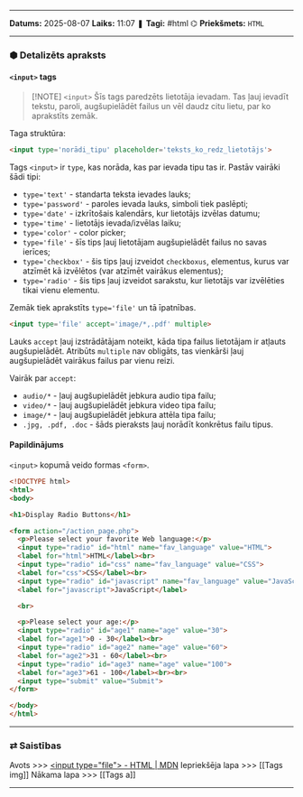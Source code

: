 ___

**Datums:** 2025-08-07
**Laiks:** 11:07
❚ **Tagi:** #html
⌬ **Priekšmets:**  `HTML`

---
### ⬢ Detalizēts apraksts
#### `<input>` tags

> [!NOTE] `<input>`
> Šīs tags paredzēts lietotāja ievadam. Tas ļauj ievadīt tekstu, paroli, augšupielādēt failus un vēl daudz citu lietu, par ko aprakstīts zemāk.

Taga struktūra:

```html
<input type='norādi_tipu' placeholder='teksts_ko_redz_lietotājs'>
```

Tags `<input>` ir `type`, kas norāda, kas par ievada tipu tas ir. Pastāv vairāki šādi tipi:

- `type='text'` - standarta teksta ievades lauks;
- `type='password'` - paroles ievada lauks, simboli tiek paslēpti;
- `type='date'` - izkrītošais kalendārs, kur lietotājs izvēlas datumu;
- `type='time'` - lietotājs ievada/izvēlas laiku;
- `type='color'` - color picker;
- `type='file'` - šīs tips ļauj lietotājam augšupielādēt failus no savas ierīces;
- `type='checkbox'` - šis tips ļauj izveidot `checkboxus`, elementus, kurus var atzīmēt kā izvēlētos (var atzīmēt vairākus elementus);
- `type='radio'` - šis tips ļauj izveidot sarakstu, kur lietotājs var izvēlēties tikai vienu elementu.

Zemāk tiek aprakstīts `type='file'` un tā īpatnības.

```html
<input type='file' accept='image/*,.pdf' multiple>
```

Lauks `accept` ļauj izstrādātājam noteikt, kāda tipa failus lietotājam ir atļauts augšupielādēt. Atribūts `multiple` nav obligāts, tas vienkārši ļauj augšupielādēt vairākus failus par vienu reizi.

Vairāk par `accept`:

- `audio/*` - ļauj augšupielādēt jebkura audio tipa failu;
- `video/*` - ļauj augšupielādēt jebkura video tipa failu;
- `image/*` - ļauj augšupielādēt jebkura attēla tipa failu;
- `.jpg, .pdf, .doc` - šāds pieraksts ļauj norādīt konkrētus failu tipus.

#### Papildinājums

`<input>` kopumā veido formas `<form>`.

```html
<!DOCTYPE html>
<html>
<body>

<h1>Display Radio Buttons</h1>

<form action="/action_page.php">
  <p>Please select your favorite Web language:</p>
  <input type="radio" id="html" name="fav_language" value="HTML">
  <label for="html">HTML</label><br>
  <input type="radio" id="css" name="fav_language" value="CSS">
  <label for="css">CSS</label><br>
  <input type="radio" id="javascript" name="fav_language" value="JavaScript">
  <label for="javascript">JavaScript</label>

  <br>  

  <p>Please select your age:</p>
  <input type="radio" id="age1" name="age" value="30">
  <label for="age1">0 - 30</label><br>
  <input type="radio" id="age2" name="age" value="60">
  <label for="age2">31 - 60</label><br>  
  <input type="radio" id="age3" name="age" value="100">
  <label for="age3">61 - 100</label><br><br>
  <input type="submit" value="Submit">
</form>

</body>
</html>
```

---
### ⇄ Saistības

Avots >>> [\<input type="file"\> - HTML \| MDN](https://developer.mozilla.org/en-US/docs/Web/HTML/Reference/Elements/input/file)
Iepriekšēja lapa >>> [[Tags img]]
Nākama lapa >>> [[Tags a]]

---